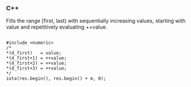 

### C++

Fills the range [first, last) with sequentially increasing values, starting with value and repetitively evaluating ++value.
```

#include <numeric>
/*
*(d_first)   = value;
*(d_first+1) = ++value;
*(d_first+2) = ++value;
*(d_first+3) = ++value;
*/
iota(res.begin(), res.begin() + m, 0);
```
